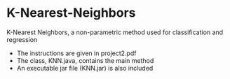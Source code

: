 # K-Nearest-Neighbors
K-Nearest Neighbors, a non-parametric method used for classification and regression

- The instructions are given in project2.pdf
- The class, KNN.java, contains the main method
- An executable jar file (KNN.jar) is also included
